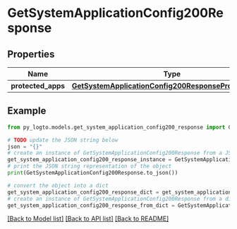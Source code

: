 # GetSystemApplicationConfig200Response


## Properties

Name | Type | Description | Notes
------------ | ------------- | ------------- | -------------
**protected_apps** | [**GetSystemApplicationConfig200ResponseProtectedApps**](GetSystemApplicationConfig200ResponseProtectedApps.md) |  | 

## Example

```python
from py_logto.models.get_system_application_config200_response import GetSystemApplicationConfig200Response

# TODO update the JSON string below
json = "{}"
# create an instance of GetSystemApplicationConfig200Response from a JSON string
get_system_application_config200_response_instance = GetSystemApplicationConfig200Response.from_json(json)
# print the JSON string representation of the object
print(GetSystemApplicationConfig200Response.to_json())

# convert the object into a dict
get_system_application_config200_response_dict = get_system_application_config200_response_instance.to_dict()
# create an instance of GetSystemApplicationConfig200Response from a dict
get_system_application_config200_response_from_dict = GetSystemApplicationConfig200Response.from_dict(get_system_application_config200_response_dict)
```
[[Back to Model list]](../README.md#documentation-for-models) [[Back to API list]](../README.md#documentation-for-api-endpoints) [[Back to README]](../README.md)


